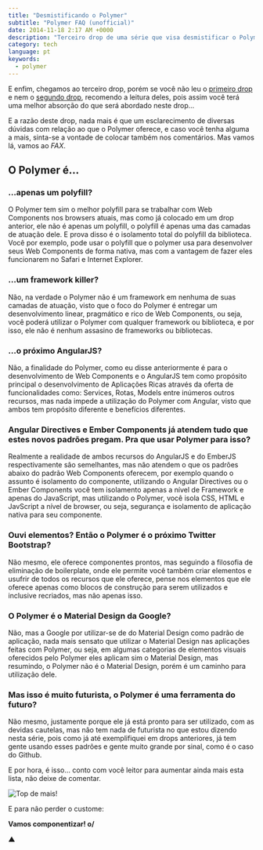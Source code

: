 ```yaml
---
title: "Desmistificando o Polymer"
subtitle: "Polymer FAQ (unofficial)"
date: 2014-11-18 2:17 AM +0000
description: "Terceiro drop de uma série que visa desmistificar o Polymer."
category: tech
language: pt
keywords:
  - polymer
---
```


E enfim, chegamos ao terceiro drop, porém se você não leu o [primeiro drop](https://betomuniz.com/blog/desmistificando-o-polymer-parte-1/) e nem o [segundo drop](https://betomuniz.com/blog/desmistificando-o-polymer-parte-2/), recomendo a leitura deles, pois assim você terá uma melhor absorção do que será abordado neste drop...

E a razão deste drop, nada mais é que um esclarecimento de diversas dúvidas com relação ao que o Polymer oferece, e caso você tenha alguma a mais, sinta-se a vontade de colocar também nos comentários. Mas vamos lá, vamos ao _FAX_.

## O Polymer é...

### ...apenas um polyfill?

O Polymer tem sim o melhor polyfill para se trabalhar com Web Components nos browsers atuais, mas como já colocado em um drop anterior, ele não é apenas um polyfill, o polyfill é apenas uma das camadas de atuação dele. E prova disso é o isolamento total do polyfill da biblioteca. Você por exemplo, pode usar o polyfill que o polymer usa para desenvolver seus Web Components de forma nativa, mas com a vantagem de fazer eles funcionarem no Safari e Internet Explorer.

### ...um framework killer?

Não, na verdade o Polymer não é um framework em nenhuma de suas camadas de atuação, visto que o foco do Polymer é entregar um desenvolvimento linear, pragmático e rico de Web Components, ou seja, você poderá utilizar o Polymer com qualquer framework ou biblioteca, e por isso, ele não é nenhum assasino de frameworks ou bibliotecas.

### ...o próximo AngularJS?

Não, a finalidade do Polymer, como eu disse anteriormente é para o desenvolvimento de Web Components e o AngularJS tem como propósito principal o desenvolvimento de Aplicações Ricas através da oferta de funcionalidades como: Services, Rotas, Models entre inúmeros outros recursos, mas nada impede a utilização do Polymer com Angular, visto que ambos tem propósito diferente e benefícios diferentes.

### Angular Directives e Ember Components já atendem tudo que estes novos padrões pregam. Pra que usar Polymer para isso?

Realmente a realidade de ambos recursos do AngularJS e do EmberJS respectivamente são semelhantes, mas não atendem o que os padrões abaixo do padrão Web Components oferecem, por exemplo quando o assunto é isolamento do componente, utilizando o Angular Directives ou o Ember Components você tem isolamento apenas a nível de Framework e apenas do JavaScript, mas utilizando o Polymer, você isola CSS, HTML e JavScript a nível de browser, ou seja, segurança e isolamento de aplicação nativa para seu componente.

### Ouvi elementos? Então o Polymer é o próximo Twitter Bootstrap?

Não mesmo, ele oferece componentes prontos, mas seguindo a filosofia de eliminação de boilerplate, onde ele permite você também criar elementos e usufrir de todos os recursos que ele oferece, pense nos elementos que ele oferece apenas como blocos de construção para serem utilizados e inclusive recriados, mas não apenas isso.

### O Polymer é o Material Design da Google?

Não, mas a Google por utilizar-se de do Material Design como padrão de aplicação, nada mais sensato que utilizar o Material Design nas aplicações feitas com Polymer, ou seja, em algumas categorias de elementos visuais oferecidos pelo Polymer eles aplicam sim o Material Design, mas resumindo, o Polymer não é o Material Design, porém é um caminho para utilização dele.

### Mas isso é muito futurista, o Polymer é uma ferramenta do futuro?

Não mesmo, justamente porque ele já está pronto para ser utilizado, com as devidas cautelas, mas não tem nada de futurista no que estou dizendo nesta série, pois como já até exemplifiquei em drops anteriores, já tem gente usando esses padrões e gente muito grande por sinal, como é o caso do Github.

E por hora, é isso... conto com você leitor para aumentar ainda mais esta lista, não deixe de comentar.

![Top de mais!](https://cldup.com/uLAiz_kWLn.gif)

E para não perder o custome:

**Vamos componentizar! o/**

▲
